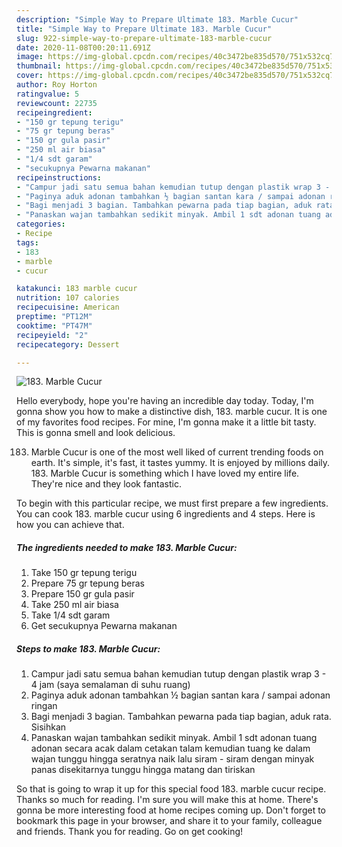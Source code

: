 ```yaml
---
description: "Simple Way to Prepare Ultimate 183. Marble Cucur"
title: "Simple Way to Prepare Ultimate 183. Marble Cucur"
slug: 922-simple-way-to-prepare-ultimate-183-marble-cucur
date: 2020-11-08T00:20:11.691Z
image: https://img-global.cpcdn.com/recipes/40c3472be835d570/751x532cq70/183-marble-cucur-foto-resep-utama.jpg
thumbnail: https://img-global.cpcdn.com/recipes/40c3472be835d570/751x532cq70/183-marble-cucur-foto-resep-utama.jpg
cover: https://img-global.cpcdn.com/recipes/40c3472be835d570/751x532cq70/183-marble-cucur-foto-resep-utama.jpg
author: Roy Horton
ratingvalue: 5
reviewcount: 22735
recipeingredient:
- "150 gr tepung terigu"
- "75 gr tepung beras"
- "150 gr gula pasir"
- "250 ml air biasa"
- "1/4 sdt garam"
- "secukupnya Pewarna makanan"
recipeinstructions:
- "Campur jadi satu semua bahan kemudian tutup dengan plastik wrap 3 - 4 jam (saya semalaman di suhu ruang)"
- "Paginya aduk adonan tambahkan ½ bagian santan kara / sampai adonan ringan"
- "Bagi menjadi 3 bagian. Tambahkan pewarna pada tiap bagian, aduk rata. Sisihkan"
- "Panaskan wajan tambahkan sedikit minyak. Ambil 1 sdt adonan tuang adonan secara acak dalam cetakan talam kemudian tuang ke dalam wajan tunggu hingga seratnya naik lalu siram - siram dengan minyak panas disekitarnya tunggu hingga matang dan tiriskan"
categories:
- Recipe
tags:
- 183
- marble
- cucur

katakunci: 183 marble cucur 
nutrition: 107 calories
recipecuisine: American
preptime: "PT12M"
cooktime: "PT47M"
recipeyield: "2"
recipecategory: Dessert

---
```



![183. Marble Cucur](https://img-global.cpcdn.com/recipes/40c3472be835d570/751x532cq70/183-marble-cucur-foto-resep-utama.jpg)

Hello everybody, hope you're having an incredible day today. Today, I'm gonna show you how to make a distinctive dish, 183. marble cucur. It is one of my favorites food recipes. For mine, I'm gonna make it a little bit tasty. This is gonna smell and look delicious.

183. Marble Cucur is one of the most well liked of current trending foods on earth. It's simple, it's fast, it tastes yummy. It is enjoyed by millions daily. 183. Marble Cucur is something which I have loved my entire life. They're nice and they look fantastic.




To begin with this particular recipe, we must first prepare a few ingredients. You can cook 183. marble cucur using 6 ingredients and 4 steps. Here is how you can achieve that.

<!--inarticleads1-->

##### The ingredients needed to make 183. Marble Cucur:

1. Take 150 gr tepung terigu
1. Prepare 75 gr tepung beras
1. Prepare 150 gr gula pasir
1. Take 250 ml air biasa
1. Take 1/4 sdt garam
1. Get secukupnya Pewarna makanan




<!--inarticleads2-->

##### Steps to make 183. Marble Cucur:

1. Campur jadi satu semua bahan kemudian tutup dengan plastik wrap 3 - 4 jam (saya semalaman di suhu ruang)
1. Paginya aduk adonan tambahkan ½ bagian santan kara / sampai adonan ringan
1. Bagi menjadi 3 bagian. Tambahkan pewarna pada tiap bagian, aduk rata. Sisihkan
1. Panaskan wajan tambahkan sedikit minyak. Ambil 1 sdt adonan tuang adonan secara acak dalam cetakan talam kemudian tuang ke dalam wajan tunggu hingga seratnya naik lalu siram - siram dengan minyak panas disekitarnya tunggu hingga matang dan tiriskan




So that is going to wrap it up for this special food 183. marble cucur recipe. Thanks so much for reading. I'm sure you will make this at home. There's gonna be more interesting food at home recipes coming up. Don't forget to bookmark this page in your browser, and share it to your family, colleague and friends. Thank you for reading. Go on get cooking!

